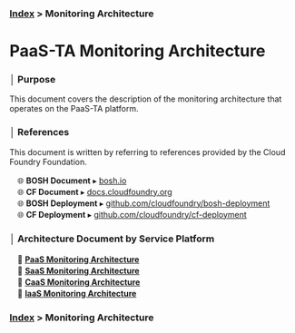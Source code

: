 ### [Index](https://github.com/PaaS-TA/Guide-eng) > Monitoring Architecture


# PaaS-TA Monitoring Architecture


### │ Purpose
This document covers the description of the monitoring architecture that operates on the PaaS-TA platform.


### │ References
This document is written by referring to references provided by the Cloud Foundry Foundation.

　🌐 **BOSH Document** ▸ <a href="https://bosh.io">bosh.io</a>  
　🌐 **CF Document** ▸ <a href="https://docs.cloudfoundry.org">docs.cloudfoundry.org</a>  
　🌐 **BOSH Deployment** ▸ <a href="https://github.com/cloudfoundry/bosh-deployment">github.com/cloudfoundry/bosh-deployment</a>  
　🌐 **CF Deployment** ▸ <a href="https://github.com/cloudfoundry/cf-deployment">github.com/cloudfoundry/cf-deployment</a>  


### │ Architecture Document by Service Platform
　📘 **[PaaS Monitoring Architecture](PAAS_MONITORING_ARCHITECTURE.md)**  
　📘 **[SaaS Monitoring Architecture](SAAS_MONITORING_ARCHITECTURE.md)**  
　📘 **[CaaS Monitoring Architecture](CAAS_MONITORING_ARCHITECTURE.md)**  
　📘 **[IaaS Monitoring Architecture](IAAS_MONITORING_ARCHITECTURE.md)**  


### [Index](https://github.com/PaaS-TA/Guide-eng) > Monitoring Architecture
